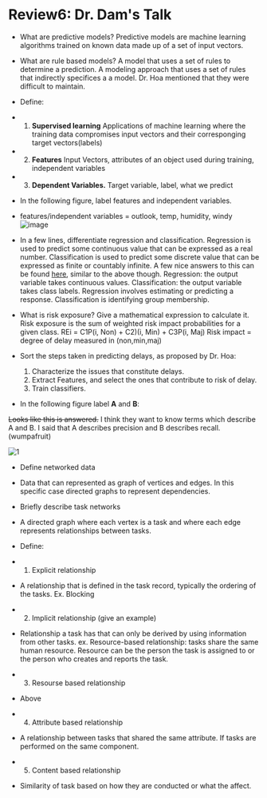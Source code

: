 # Review6: Dr. Dam's Talk

+ What are predictive models?
Predictive models are machine learning algorithms trained on known data made up of a set of input vectors. 

+ What are rule based models?
A model that uses a set of rules to determine a prediction.  A modeling approach that uses a set of rules that indirectly specifices a a model.  Dr. Hoa mentioned that they were difficult to maintain.
+ Define: 
+ 1) **Supervised learning**
Applications of machine learning where the training data compromises input vectors and their corresponging target vectors(labels)
+ 2) **Features**
Input Vectors, attributes of an object used during training, independent variables
+ 3) **Dependent Variables.**
Target variable, label, what we predict
+ In the following figure, label features and independent variables.
+ features/independent variables = outlook, temp, humidity, windy
![image](https://cloud.githubusercontent.com/assets/1433964/10419861/9b895770-7052-11e5-9fed-77c53a922a20.png)

+ In a few lines, differentiate regression and classification.
Regression is used to predict some continuous value that can be expressed as a real number. Classification is used to predict some discrete value that can be expressed as finite or countably infinite. 
A few nice answers to this can be found [here](http://math.stackexchange.com/questions/141381/regression-vs-classification), similar to the above though.
Regression: the output variable takes continuous values.
Classification: the output variable takes class labels.
Regression involves estimating or predicting a response. 
Classification is identifying group membership.

+ What is risk exposure? Give a mathematical expression to calculate it.
Risk exposure is the sum of weighted risk impact probabilities for a given class.
REi = C1P(i, Non) + C2)(i, Min) + C3P(i, Maj)
Risk impact = degree of delay measured in (non,min,maj)

+ Sort the steps taken in predicting delays, as proposed by Dr. Hoa:
  1. Characterize the issues that  constitute delays.
  2. Extract Features, and select the ones that contribute to risk of delay.
  3. Train classifiers.
+ In the following figure label **A** and **B**:

~~Looks like this is answered.~~  I think they want to know terms which describe A and B. I said that A describes precision and B describes recall. (wumpafruit)

![1](https://cloud.githubusercontent.com/assets/1433964/10259938/29db384a-693c-11e5-8163-69f25542da9a.png)

+ Define networked data
+ Data that can represented as graph of vertices and edges. In this specific case directed graphs to represent dependencies.
+ Briefly describe task networks
+ A directed graph where each vertex is a task and where each edge represents relationships between tasks.

+ Define: 
+ 1) Explicit relationship
+ A relationship that is defined in the task record, typically the ordering of the tasks. Ex. Blocking
+ 2) Implicit relationship (give an example)
+ Relationship a task has that can only be derived by using information from other tasks. ex. Resource-based relationship: tasks share the same human resource.  Resource can be the person the task is assigned to or the person who creates and reports the task.
+ 3) Resourse based relationship
+ Above
+ 4) Attribute based relationship
+ A relationship between tasks that shared the same attribute. If tasks are performed on the same component.
+ 5) Content based relationship
+ Similarity of task based on how they are conducted or what the affect.
